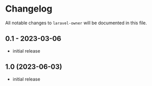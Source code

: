 # Changelog

All notable changes to `laravel-owner` will be documented in this file.

## 0.1 - 2023-03-06

- initial release

## 1.0 (2023-06-03)

- initial release
